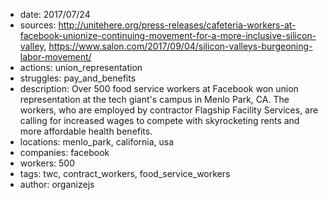 - date: 2017/07/24
- sources: http://unitehere.org/press-releases/cafeteria-workers-at-facebook-unionize-continuing-movement-for-a-more-inclusive-silicon-valley, https://www.salon.com/2017/09/04/silicon-valleys-burgeoning-labor-movement/
- actions: union_representation
- struggles: pay_and_benefits
- description: Over 500 food service workers at Facebook won union representation at the tech giant's campus in Menlo Park, CA. The workers, who are employed by contractor Flagship Facility Services, are calling for increased wages to compete with skyrocketing rents and more affordable health benefits.
- locations: menlo_park, california, usa
- companies: facebook
- workers: 500
- tags: twc, contract_workers, food_service_workers
- author: organizejs
